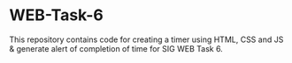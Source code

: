 # WEB-Task-6

This repository contains code for creating a timer using HTML, CSS and JS & generate alert of completion of time for SIG WEB Task 6.
